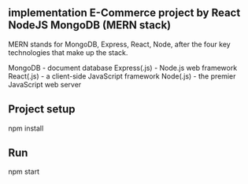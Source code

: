 ## implementation E-Commerce project by React NodeJS MongoDB (MERN stack)

MERN stands for MongoDB, Express, React, Node, after the four key technologies that make up the stack.

MongoDB - document database
Express(.js) - Node.js web framework
React(.js) - a client-side JavaScript framework
Node(.js) - the premier JavaScript web server


## Project setup

npm install


## Run

npm start